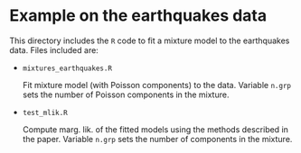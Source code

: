 # Example on the earthquakes data

This directory includes the `R` code to fit a mixture model to the earthquakes
data. Files included are:

* `mixtures_earthquakes.R`

  Fit mixture model (with Poisson components) to the data. Variable `n.grp`
  sets the number of Poisson components in the mixture.

* `test_mlik.R`

  Compute marg. lik. of the fitted models using the methods described in the
  paper.  Variable `n.grp` sets the number of components in the mixture.

